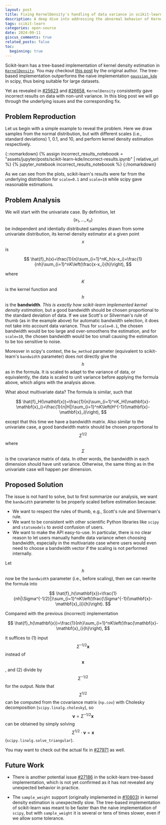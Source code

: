 ```yaml
---
layout: post
title: Fixing KernelDensity's handling of data variance in scikit-learn
description: A deep dive into addressing the abnormal behavior of KernelDensity on non-unit variance data.
tags: scikit-learn
categories: open-source
date: 2024-09-11
giscus_comments: true
related_posts: false
toc:
  beginning: true
---
```


Scikit-learn has a tree-based implementation of kernel density estimation in [`KernelDensity`](https://scikit-learn.org/stable/modules/generated/sklearn.neighbors.KernelDensity.html). You may checkout [this post](https://jakevdp.github.io/blog/2013/12/01/kernel-density-estimation/) by the original author. The tree-based implementation outperforms the naive implementation [`gaussian_kde`](https://docs.scipy.org/doc/scipy/reference/generated/scipy.stats.gaussian_kde.html) in scipy, thus being suitable for large datasets.

Yet as revealed in [#25623](https://github.com/scikit-learn/scikit-learn/issues/25623) and [#26658](https://github.com/scikit-learn/scikit-learn/issues/25623), `KernelDensity` consistently gave incorrect results on data with non-unit variance. In this blog post we will go through the underlying issues and the corresponding fix.

## Problem Reproduction

Let us begin with a simple example to reveal the problem. Here we draw samples from the normal distribution, but with different scales (i.e., standard deviations) 1, 0.1, and 10, and perform kernel density estimation respectively.

{::nomarkdown}
{% assign incorrect_results_noteboook = "assets/jupyter/posts/scikit-learn-kde/incorrect-results.ipynb" | relative_url %}
{% jupyter_notebook incorrect_results_noteboook %}
{:/nomarkdown}

As we can see from the plots, scikit-learn's results were far from the underlying distribution for `scale=0.1` and `scale=10` while scipy gave reasonable estimations.

## Problem Analysis

We will start with the univariate case. By definition, let $$(x_1,\ldots,x_n)$$ be independent and identially distributed samples drawn from some univariate distribution, its kernel density estimator at a given point $$x$$ is

$$
\hat{f}_h(x)=\frac{1}{n}\sum_{i=1}^nK_h(x-x_i)=\frac{1}{nh}\sum_{i=1}^nK\left(\frac{x-x_i}{h}\right),
$$

where $$K$$ is the kernel function and $$h$$ is the **bandwidth**. *This is exactly how scikit-learn implemented kernel density estimation,* but a good bandwidth should be chosen proportional to the standard deviation of data. If we use Scott's or Silverman's rule of thumb (as in the example above) for automatic bandwidth selection, it does not take into account data variance. Thus for `scale=0.1`, the chosen bandwidth would be too large and over-smoothens the estimation, and for `scale=10`, the chosen bandwidth would be too small causing the estimation to be too sensitive to noise.

Moreover in scipy's context, the `bw_method` parameter (equivalent to scikit-learn's `bandwidth` parameter) does not directly give the $$h$$ as in the formula. It is scaled to adapt to the variance of data, or equivalently, the data is scaled to unit variance before applying the formula above, which aligns with the analysis above.

What about multivariate data? The formula is similar, such that

$$
\hat{f}_H(\mathbf{x})=\frac{1}{n}\sum_{i=1}^nK_H(\mathbf{x}-\mathbf{x}_i)=\frac{1}{n|H|}\sum_{i=1}^nK\left(H^{-1}(\mathbf{x}-\mathbf{x}_i)\right),
$$

except that this time we have a bandwidth matrix. Also similar to the univariate case, a good bandwidth matrix should be chosen proportional to $$\Sigma^{1/2}$$ where $$\Sigma$$ is the covariance matrix of data. In other words, the bandwidth in each dimension should have unit variance. Otherwise, the same thing as in the univariate case will happen per dimension.

## Proposed Solution

The issue is not hard to solve, but to first summarize our analysis, we want the `bandwidth` parameter to be properly scaled before estimation because:

- We want to respect the rules of thumb, e.g., Scott's rule and Silverman's rule.
- We want to be consistent with other scientific Python libraries like `scipy` and `statsmodels` to avoid confusion of users.
- We want to make the API easy-to-use. In particular, there is no clear reason to let users manually handle data variance when choosing bandwidth, especially in the multivariate case where users would even need to choose a bandwidth vector if the scaling is not performed internally.

Let $$h$$ now be the `bandwidth` parameter (i.e., before scaling), then we can rewrite the formula into

$$
\hat{f}_h(\mathbf{x})=\frac{1}{nh|\Sigma^{-1/2}|}\sum_{i=1}^nK\left(\frac{\Sigma^{-1}(\mathbf{x}-\mathbf{x}_i)}{h}\right).
$$

Compared with the previous (incorrect) implementation

$$
\hat{f}_h(\mathbf{x})=\frac{1}{nh}\sum_{i=1}^nK\left(\frac{\mathbf{x}-\mathbf{x}_i}{h}\right),
$$

it suffices to (1) input $$\Sigma^{-1/2}\mathbf{x}$$ instead of $$\mathbf{x}$$, and (2) divide by $$\Sigma^{-1/2}$$ for the output. Note that $$\Sigma^{1/2}$$ can be computed from the covariance matrix (`np.cov`) with Cholesky decomposition (`scipy.linalg.cholesky`), so $$\mathbf{v}=\Sigma^{-1/2}\mathbf{x}$$ can be obtained by simply solving $$\Sigma^{1/2}\cdot\mathbf{v}=\mathbf{x}$$ (`scipy.linalg.solve_triangular`).

You may want to check out the actual fix in [#27971](https://github.com/scikit-learn/scikit-learn/pull/27971) as well.

## Future Work

- There is another potential issue [#27186](https://github.com/scikit-learn/scikit-learn/issues/27186) in the scikit-learn tree-based implementation, which is not yet confirmed as it has not revealed any unexpected behavior in practice.

- The `sample_weight` support (originally implemented in [#10803](https://github.com/scikit-learn/scikit-learn/pull/10803)) in kernel density estimation is unexpectedly slow. The tree-based implementation of scikit-learn was meant to be faster than the naive implementation of `scipy`, but with `sample_weight` it is several or tens of times slower, even if we allow some tolerance.
